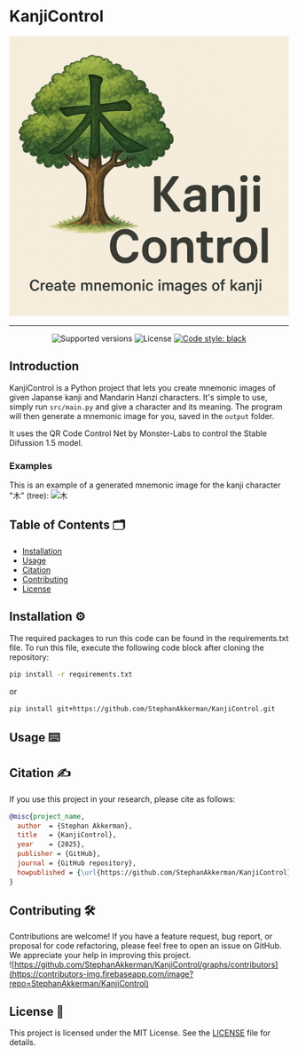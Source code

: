 # KanjiControl

<!-- Add a banner here like: https://github.com/StephanAkkerman/fintwit-bot/blob/main/img/logo/fintwit-banner.png -->
![banner](img/banner.png)

---
<!-- Adjust the link of the second badge to your own repo -->
<p align="center">
  <img src="https://img.shields.io/badge/python-3.10-blue.svg" alt="Supported versions">
  <img src="https://img.shields.io/github/license/StephanAkkerman/KanjiControl.svg?color=brightgreen" alt="License">
  <a href="https://github.com/psf/black"><img src="https://img.shields.io/badge/code%20style-black-000000.svg" alt="Code style: black"></a>
</p>

## Introduction

KanjiControl is a Python project that lets you create mnemonic images of given Japanse kanji and Mandarin Hanzi characters. It's simple to use, simply run `src/main.py` and give a character and its meaning. The program will then generate a mnemonic image for you, saved in the `output` folder.

It uses the QR Code Control Net by Monster-Labs to control the Stable Difussion 1.5 model.

### Examples
This is an example of a generated mnemonic image for the kanji character "木" (tree):
![木](output/木.png)

## Table of Contents 🗂

- [Installation](#installation)
- [Usage](#usage)
- [Citation](#citation)
- [Contributing](#contributing)
- [License](#license)

## Installation ⚙️
<!-- Adjust the link of the second command to your own repo -->

The required packages to run this code can be found in the requirements.txt file. To run this file, execute the following code block after cloning the repository:

```bash
pip install -r requirements.txt
```

or

```bash
pip install git+https://github.com/StephanAkkerman/KanjiControl.git
```

## Usage ⌨️

## Citation ✍️
<!-- Be sure to adjust everything here so it matches your name and repo -->
If you use this project in your research, please cite as follows:

```bibtex
@misc{project_name,
  author  = {Stephan Akkerman},
  title   = {KanjiControl},
  year    = {2025},
  publisher = {GitHub},
  journal = {GitHub repository},
  howpublished = {\url{https://github.com/StephanAkkerman/KanjiControl}}
}
```

## Contributing 🛠
<!-- Be sure to adjust the repo name here for both the URL and GitHub link -->
Contributions are welcome! If you have a feature request, bug report, or proposal for code refactoring, please feel free to open an issue on GitHub. We appreciate your help in improving this project.\
![https://github.com/StephanAkkerman/KanjiControl/graphs/contributors](https://contributors-img.firebaseapp.com/image?repo=StephanAkkerman/KanjiControl)

## License 📜

This project is licensed under the MIT License. See the [LICENSE](LICENSE) file for details.

